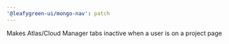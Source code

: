 ```yaml
---
'@leafygreen-ui/mongo-nav': patch
---
```


Makes Atlas/Cloud Manager tabs inactive when a user is on a project page
